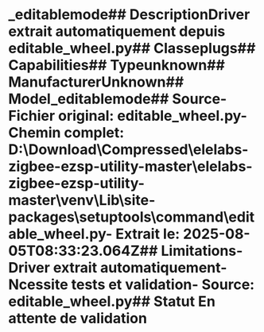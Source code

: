 # _editablemode##  DescriptionDriver extrait automatiquement depuis editable_wheel.py##  Classeplugs##  Capabilities##  Typeunknown##  ManufacturerUnknown##  Model_editablemode##  Source- **Fichier original**: editable_wheel.py- **Chemin complet**: D:\Download\Compressed\elelabs-zigbee-ezsp-utility-master\elelabs-zigbee-ezsp-utility-master\venv\Lib\site-packages\setuptools\command\editable_wheel.py- **Extrait le**: 2025-08-05T08:33:23.064Z##  Limitations- Driver extrait automatiquement- Ncessite tests et validation- Source: editable_wheel.py##  Statut En attente de validation